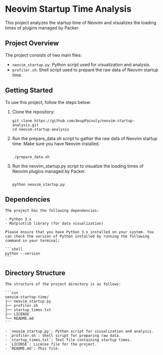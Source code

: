 # Neovim Startup Time Analysis

This project analyzes the startup time of Neovim and visualizes the loading times of plugins managed by Packer.

## Project Overview

The project consists of two main files:

- `neovim_startup.py`: Python script used for visualization and analysis.
- `profiler.sh`: Shell script used to prepare the raw data of Neovim startup time.

## Getting Started

To use this project, follow the steps below:

1. Clone the repository:

    ```shell
   git clone https://github.com/AnupPainuly/neovim-startup-analysis.git 
   cd neovim-startup-analysis

    ```
1. Run the prepare_data.sh script to gather the raw data of Neovim startup time. Make sure you have Neovim installed.

    ```shell

    ./prepare_data.sh

    ```
1. Run the neovim_startup.py script to visualize the loading times of Neovim plugins managed by Packer.

    ```shell

    python neovim_startup.py
    ```
## Dependencies

    The project has the following dependencies:

    - Python 3.x
    - Matplotlib library (for data visualization)

    Please ensure that you have Python 3.x installed on your system. You can check the version of Python installed by running the following command in your terminal:

    ```shell
    python --version
    ```
   
## Directory Structure

    The structure of the project directory is as follows:

    ```css
    neovim-startup-time/
    ├── neovim_startup.py
    ├── profiler.sh
    ├── startup_times.txt
    ├── LICENSE
    └── README.md
    ```

    - `neovim_startup.py`: Python script for visualization and analysis.
    - `profiler.sh`: Shell script for preparing raw data.
    - `startup_times.txt`: Text file containing startup times.
    - `LICENSE`: License file for the project.
    - `README.md`: This file.
